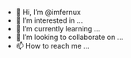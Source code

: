 - 👋 Hi, I’m @imfernux
- 👀 I’m interested in ...
- 🌱 I’m currently learning ...
- 💞️ I’m looking to collaborate on ...
- 📫 How to reach me ...

<!---
imfernux/imfernux is a ✨ special ✨ repository because its `README.md` (this file) appears on your GitHub profile.
You can click the Preview link to take a look at your changes.
--->
